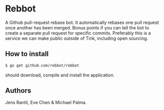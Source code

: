 Rebbot
======
A Github pull-request rebase bot. It automatically rebases one pull request
once another has been merged. Bonus points if you can tell the bot to create a
separate pull request for specific commits. Preferably this is a service we can
make public outside of Tink, including open sourcing.

How to install
--------------
```bash
$ go get github.com/rebbot/rebbot
```
should download, compile and install the application.

Authors
-------
Jens Rantil, Eve Chen & Michael Palma.
